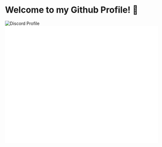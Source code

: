 # Welcome to my Github Profile! 👋

![Discord Profile](https://discord.c99.nl/widget/theme-4/645580301057392650.png)  
![Metrics](https://github.com/poldis/poldis/blob/master/github-metrics.svg)
